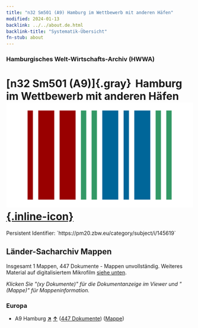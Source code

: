 ```yaml
---
title: "n32 Sm501 (A9) Hamburg im Wettbewerb mit anderen Häfen"
modified: 2024-01-13
backlink: ../../about.de.html
backlink-title: "Systematik-Übersicht"
fn-stub: about
---
```


### Hamburgisches Welt-Wirtschafts-Archiv (HWWA)

# [n32 Sm501 (A9)]{.gray}&#8201; Hamburg im Wettbewerb mit anderen Häfen &#160; [![Wikidata](/images/Wikidata-logo.svg "Wikidata"){.inline-icon}](http://www.wikidata.org/entity/Q104711206)

<div class="hint">Persistent Identifier: `https://pm20.zbw.eu/category/subject/i/145619`</div>







## Länder-Sacharchiv Mappen






Insgesamt 1 Mappen, 447 Dokumente - Mappen unvollständig. Weiteres Material auf digitalisiertem Mikrofilm [siehe unten](#filmsections).

_Klicken Sie "(xy Dokumente)" für die Dokumentanzeige im Viewer und "(Mappe)" für Mappeninformation._




### Europa

- A9 Hamburg [**&nearr;**](../../../geo/i/140905/about.de.html "Hamburg (alle Mappen)") [**&uarr;**](../../../geo/about.de.html#A9 "Ländersystematik") (<a href="https://pm20.zbw.eu/iiifview/folder/sh/140905,145619" title="über: Hamburg : Hamburg im Wettbewerb mit anderen Häfen" target="_blank">447 Dokumente</a>) ([Mappe](../../../../folder/sh/1409xx/140905/1456xx/145619/about.de.html))



<a id="filmsections" />













